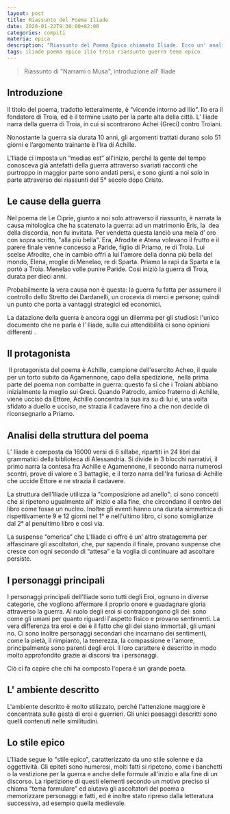 ```yaml
---
layout: post
title: Riassunto del Poema Iliade
date: 2020-01-22T9:30:00+02:00
categories: compiti
materia: epica
description: "Riassunto del Poema Epico chiamato Iliade. Ecco un' analisi accurata delle cause della guerra e della composizione del poema"
tags: iliade poema epico ilio troia riassunto guerra tema epico
---
```


> Riassunto di "Narrami o Musa", introduzione all' Iliade

## Introduzione

Il titolo del poema, tradotto letteralmente, è “vicende intorno ad Ilio”. Ilo era il fondatore di Troia, ed è il termine usato per la parte alta della città. L’ Iliade narra della guerra di Troia, in cui si scontrarono Achei (Greci) contro Troiani.

Nonostante la guerra sia durata 10 anni, gli argomenti trattati durano solo 51 giorni e l’argomento trainante è l’Ira di Achille.

L'Iliade ci imposta un “medias est” all'inizio, perché la gente del tempo conosceva già antefatti della guerra attraverso svariati racconti che purtroppo in maggior parte sono andati persi, e sono giunti a noi solo in parte attraverso dei riassunti del 5° secolo dopo Cristo.

## Le cause della guerra

Nel poema de Le Ciprie, giunto a noi solo attraverso il riassunto, è narrata la causa mitologica che ha scatenato la guerra: ad un matrimonio Eris, la  dea  della discordia, non fu invitata. Per vendetta questa lanciò una mela d’ oro con sopra scritto, "alla più bella". Era, Afrodite e Atena volevano il frutto e il parere finale venne concesso a Paride, figlio di Priamo, re di Troia. Lui scelse Afrodite, che in cambio offrì a lui l'amore della donna più bella del mondo, Elena, moglie di Menelao, re di Sparta. Priamo la rapì da Sparta e la portò a Troia. Menelao volle punire Paride. Così iniziò la guerra di Troia, durata per dieci anni. 

Probabilmente la vera causa non è questa: la guerra fu fatta per assumere il controllo dello Stretto dei Dardanelli, un crocevia di merci e persone; quindi un punto che porta a vantaggi strategici ed economici. 

La datazione della guerra è ancora oggi un dilemma per gli studiosi: l'unico documento che ne parla è l’ Iliade, sulla cui attendibilità ci sono opinioni differenti .

## Il protagonista

 Il protagonista del poema è Achille, campione dell'esercito Acheo, il quale per un torto subito da Agamennone, capo della spedizione,  nella prima parte del poema non combatte in guerra: questo fa sì che i Troiani abbiano inizialmente la meglio sui Greci. Quando Patroclo, amico fraterno di Achille, viene ucciso da Ettore, Achille concentra la sua ira su di lui e, una volta sfidato a duello e ucciso, ne strazia il cadavere fino a che non decide di riconsegnarlo a Priamo. 

## Analisi della struttura del poema

L’ Iliade è composta da 16000 versi di 6 sillabe, ripartiti in 24 libri dai grammatici della biblioteca di Alessandria. Si divide in 3 blocchi narrativi, il primo narra la contesa fra Achille e Agamennone, il secondo narra numerosi scontri, prove di valore e 3 battaglie, e il terzo narra dell'Ira furiosa di Achille che uccide Ettore e ne strazia il cadavere.

La struttura dell'Iliade utilizza la "composizione ad anello": ci sono concetti che si ripetono ugualmente all' inizio e alla fine, che circondano il centro del libro come fosse un nucleo. Inoltre gli eventi hanno una durata simmetrica di rispettivamente 9 e 12 giorni nel 1° e nell'ultimo libro, ci sono somiglianze dal 2° al penultimo libro e così via. 

La suspense “omerica” che L'Iliade ci offre è un’ altro stratagemma per affascinare gli ascoltatori, che, pur sapendo il finale, provano suspense che cresce con ogni secondo di “attesa” e la voglia di continuare ad ascoltare persiste. 

## I personaggi principali

I personaggi principali dell'Iliade sono tutti degli Eroi, ognuno in diverse categorie, che vogliono affermare il proprio onore e guadagnare gloria attraverso la guerra. Al ruolo degli eroi si contrappongono gli dei: sono come gli umani per quanto riguardi l'aspetto fisico e provano sentimenti. La vera differenza tra eroi e dei è il fatto che gli dei siano immortali, gli umani no. Ci sono inoltre personaggi secondari che incarnano dei sentimenti, come la pietà, il rimpianto, la tenerezza, la compassione e l'amore, principalmente sono parenti degli eroi. Il loro carattere è descritto in modo molto approfondito grazie ai discorsi tra i personaggi. 

Ciò ci fa capire che chi ha composto l'opera è un grande poeta. 

## L' ambiente descritto

L'ambiente descritto è molto stilizzato, perché l'attenzione maggiore è concentrata sulle gesta di eroi e guerrieri. Gli unici paesaggi descritti sono quelli contenuti nelle similitudini.

## Lo stile epico

L'Iliade segue lo "stile epico", caratterizzato da uno stile solenne e da oggettività. Gli epiteti sono numerosi, molti fatti si ripetono, come i banchetti o la vestizione per la guerra e anche delle formule all'inizio e alla fine di un discorso. La ripetizione di questi elementi secondo un motivo preciso si chiama “tema formulare” ed aiutava gli ascoltatori del poema a memorizzare personaggi e fatti, ed è inoltre stato ripreso dalla letteratura successiva, ad esempio quella medievale.
